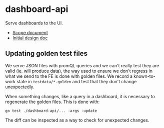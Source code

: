 # dashboard-api

Serve dashboards to the UI.

- [Scope document](https://docs.google.com/document/d/1I1TKUGlnAJvb7ASGrmgYYME6PyRU-cTZYH_ABUYzDqE/edit)
- [Initial design doc](https://docs.google.com/document/d/1CQ2JW2_E1Tj6-CfAGcbf6sXzePvJnQCuywcz5L3l7iE/edit?usp=sharing)

## Updating golden test files

We serve JSON files with promQL queries and we can't really test they are valid
(ie. will produce data), the way used to ensure we don't regress in what we
send to the FE is done with golden files. We record a known-to-work state in
`testdata/*.golden` and test that they don't change unexpectedly.

When something changes, like a query in a dashboard, it is necessary to
regenerate the golden files. This is done with:

```shell
go test ./dashboard-api/... -args -update
```

The diff can be inspected as a way to check for unexpected changes.
